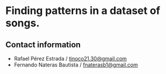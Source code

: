 # Finding patterns in a dataset of songs.

## Contact information
- Rafael Pérez Estrada / tinoco21.30@gmail.com 
- Fernando Nateras Bautista / fnaterasb1@gmail.com
